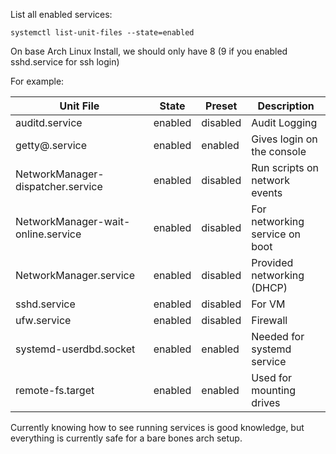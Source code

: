 List all enabled services:

`systemctl list-unit-files --state=enabled`

On base Arch Linux Install, we should only have 8 (9 if you enabled sshd.service for ssh login)

For example:

| Unit File                          | State   | Preset   | Description                       |
|------------------------------------|---------|----------|-----------------------------------|
| auditd.service                     | enabled | disabled | Audit Logging                     |
| getty@.service                     | enabled | enabled  | Gives login on the console        |
| NetworkManager-dispatcher.service  | enabled | disabled | Run scripts on network events     |
| NetworkManager-wait-online.service | enabled | disabled | For networking service on boot    |
| NetworkManager.service             | enabled | disabled | Provided networking (DHCP)        |
| sshd.service                       | enabled | disabled | For VM                            |
| ufw.service                        | enabled | disabled | Firewall                          |
| systemd-userdbd.socket             | enabled | enabled  | Needed for systemd service        |
| remote-fs.target                   | enabled | enabled  | Used for mounting drives          |

Currently knowing how to see running services is good knowledge, but everything is currently safe for a bare bones arch setup.
